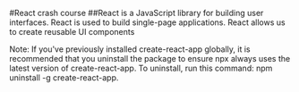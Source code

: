 #React crash course
##React is a JavaScript library for building user interfaces.
React is used to build single-page applications.
React allows us to create reusable UI components

Note: If you've previously installed create-react-app globally,
it is recommended that you uninstall the package to ensure npx always uses the latest version of create-react-app.
To uninstall, run this command: npm uninstall -g create-react-app.
